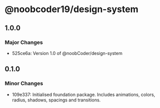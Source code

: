 # @noobcoder19/design-system

## 1.0.0

### Major Changes

- 525ce6a: Version 1.0 of @noobCoder/design-system

## 0.1.0

### Minor Changes

- 109e337: Initialised foundation package. Includes animations, colors, radius, shadows, spacings and transitions.
